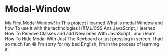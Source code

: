 # Modal-Window
My First Modal Window!
In This project i learned What is modal Window and how To use it with the technologies HTML/CSS Ans JavaScript,
I learned How To Remove Classes and add New ones With JavaScript ,
and i learn How To Hide Modal With Just The Keyboard or just pressing in screen.
I had so much fun 😁 I'm sorry for my bad English, I'm in the process of learning it.

